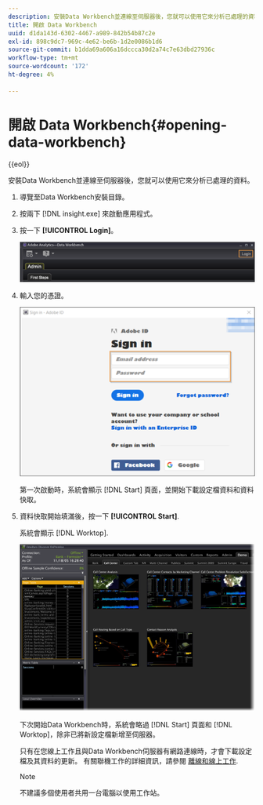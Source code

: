 ```yaml
---
description: 安裝Data Workbench並連線至伺服器後，您就可以使用它來分析已處理的資料。
title: 開啟 Data Workbench
uuid: d1da143d-6302-4467-a989-842b54b87c2e
exl-id: 898c9dc7-969c-4e62-be6b-1d2e0086b1d6
source-git-commit: b1dda69a606a16dccca30d2a74c7e63dbd27936c
workflow-type: tm+mt
source-wordcount: '172'
ht-degree: 4%

---
```


# 開啟 Data Workbench{#opening-data-workbench}

{{eol}}

安裝Data Workbench並連線至伺服器後，您就可以使用它來分析已處理的資料。

1. 導覽至Data Workbench安裝目錄。
1. 按兩下 [!DNL insight.exe] 來啟動應用程式。
1. 按一下 **[!UICONTROL Login]**。

   ![](assets/dwb_login.png)

1. 輸入您的憑證。

   ![](assets/dwb_signin.png)

   第一次啟動時，系統會顯示 [!DNL Start] 頁面，並開始下載設定檔資料和資料快取。

1. 資料快取開始填滿後，按一下 **[!UICONTROL Start]**.

   系統會顯示 [!DNL Worktop].

   ![](assets/wtp_open.png)

   下次開始Data Workbench時，系統會略過 [!DNL Start] 頁面和 [!DNL Worktop]，除非已將新設定檔新增至伺服器。

   只有在您線上工作且與Data Workbench伺服器有網路連線時，才會下載設定檔及其資料的更新。 有關聯機工作的詳細資訊，請參閱 [離線和線上工作](../../home/c-get-started/c-off-on.md#concept-cef8758ede044b18b3558376c5eb9f54).

   >[!NOTE]
   >
   >不建議多個使用者共用一台電腦以使用工作站。
